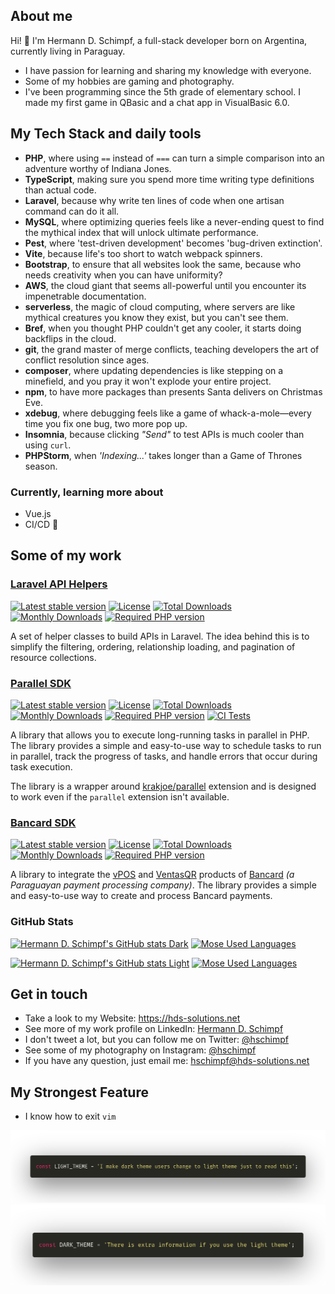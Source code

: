 ## About me

Hi! 🖖 I'm Hermann D. Schimpf, a full-stack developer born on Argentina, currently living in Paraguay.

- I have passion for learning and sharing my knowledge with everyone.
- Some of my hobbies are gaming and photography.
- I've been programming since the 5th grade of elementary school. I made my first game in QBasic and a chat app in
  VisualBasic 6.0.

## My Tech Stack and daily tools

- **PHP**, where using `==` instead of `===` can turn a simple comparison into an adventure worthy of Indiana Jones.
- **TypeScript**, making sure you spend more time writing type definitions than actual code.
- **Laravel**, because why write ten lines of code when one artisan command can do it all.
- **MySQL**, where optimizing queries feels like a never-ending quest to find the mythical index that will unlock
  ultimate performance.
- **Pest**, where 'test-driven development' becomes 'bug-driven extinction'.
- **Vite**, because life's too short to watch webpack spinners.
- **Bootstrap**, to ensure that all websites look the same, because who needs creativity when you can have uniformity?
- **AWS**, the cloud giant that seems all-powerful until you encounter its impenetrable documentation.
- **serverless**, the magic of cloud computing, where servers are like mythical creatures you know they exist, but you
  can't see them.
- **Bref**, when you thought PHP couldn't get any cooler, it starts doing backflips in the cloud.
- **git**, the grand master of merge conflicts, teaching developers the art of conflict resolution since ages.
- **composer**, where updating dependencies is like stepping on a minefield, and you pray it won't explode your entire
  project.
- **npm**, to have more packages than presents Santa delivers on Christmas Eve.
- **xdebug**, where debugging feels like a game of whack-a-mole—every time you fix one bug, two more pop up.
- **Insomnia**, because clicking _"Send"_ to test APIs is much cooler than using `curl`.
- **PHPStorm**, when _'Indexing...'_ takes longer than a Game of Thrones season.

### Currently, learning more about

- Vue.js
- CI/CD 🤖

## Some of my work

### [Laravel API Helpers](https://github.com/hschimpf/laravel-api-helpers)

[![Latest stable version](https://img.shields.io/packagist/v/hds-solutions/laravel-api-helpers?style=flat-square&label=latest&color=0092CB)](https://github.com/hschimpf/laravel-api-helpers/releases/latest)
[![License](https://img.shields.io/github/license/hschimpf/laravel-api-helpers?style=flat-square&color=009664)](https://github.com/hschimpf/laravel-api-helpers/blob/main/LICENSE)
[![Total Downloads](https://img.shields.io/packagist/dt/hds-solutions/laravel-api-helpers?style=flat-square&color=747474)](https://packagist.org/packages/hds-solutions/laravel-api-helpers)
[![Monthly Downloads](https://img.shields.io/packagist/dm/hds-solutions/laravel-api-helpers?style=flat-square&color=747474&label)](https://packagist.org/packages/hds-solutions/laravel-api-helpers)
[![Required PHP version](https://img.shields.io/packagist/dependency-v/hds-solutions/laravel-api-helpers/php?style=flat-square&color=006496&logo=php&logoColor=white)](https://packagist.org/packages/hds-solutions/laravel-api-helpers)

A set of helper classes to build APIs in Laravel. The idea behind this is to simplify the filtering, ordering,
relationship loading, and pagination of resource collections.

### [Parallel SDK](https://github.com/hschimpf/parallel-sdk)

[![Latest stable version](https://img.shields.io/packagist/v/hds-solutions/parallel-sdk?style=flat-square&label=latest&color=0092CB)](https://github.com/hschimpf/parallel-sdk/releases/latest)
[![License](https://img.shields.io/github/license/hds-solutions/parallel-sdk?style=flat-square&color=009664)](https://github.com/hschimpf/parallel-sdk/blob/main/LICENSE)
[![Total Downloads](https://img.shields.io/packagist/dt/hds-solutions/parallel-sdk?style=flat-square&color=747474)](https://packagist.org/packages/hds-solutions/parallel-sdk)
[![Monthly Downloads](https://img.shields.io/packagist/dm/hds-solutions/parallel-sdk?style=flat-square&color=747474&label)](https://packagist.org/packages/hds-solutions/parallel-sdk)
[![Required PHP version](https://img.shields.io/packagist/dependency-v/hds-solutions/parallel-sdk/php?style=flat-square&color=006496&logo=php&logoColor=white)](https://packagist.org/packages/hds-solutions/parallel-sdk)
[![CI Tests](https://img.shields.io/github/actions/workflow/status/hds-solutions/parallel-sdk/ci.yml?style=flat-square&logo=github&label=tests )](https://github.com/hschimpf/parallel-sdk/actions/workflows/ci.yml)

A library that allows you to execute long-running tasks in parallel in PHP.
The library provides a simple and easy-to-use way to schedule tasks to run in parallel, track the progress of tasks, and
handle errors that occur during task execution.

The library is a wrapper around [krakjoe/parallel](https://github.com/krakjoe/parallel) extension and is designed to
work even if the `parallel` extension isn't available.

### [Bancard SDK](https://github.com/hschimpf/bancard-sdk)

[![Latest stable version](https://img.shields.io/packagist/v/hds-solutions/bancard-sdk?style=flat-square&label=latest&color=0092CB)](https://github.com/hschimpf/bancard-sdk/releases/latest)
[![License](https://img.shields.io/github/license/hschimpf/bancard-sdk?style=flat-square&color=009664)](https://github.com/hschimpf/bancard-sdk/blob/main/LICENSE)
[![Total Downloads](https://img.shields.io/packagist/dt/hds-solutions/bancard-sdk?style=flat-square&color=747474)](https://packagist.org/packages/hds-solutions/bancard-sdk)
[![Monthly Downloads](https://img.shields.io/packagist/dm/hds-solutions/bancard-sdk?style=flat-square&color=747474&label)](https://packagist.org/packages/hds-solutions/bancard-sdk)
[![Required PHP version](https://img.shields.io/packagist/dependency-v/hds-solutions/bancard-sdk/php?style=flat-square&color=006496&logo=php&logoColor=white)](https://packagist.org/packages/hds-solutions/bancard-sdk)

A library to integrate the [vPOS](https://www.bancard.com.py/vpos)
and [VentasQR](https://comercios.bancard.com.py/productos/ventas-qr) products of [Bancard](https://www.bancard.com.py/)
_(a Paraguayan payment processing company)_.
The library provides a simple and easy-to-use way to create and process Bancard payments.

### GitHub Stats

[//]: # (00324B)
[//]: # (006496)
[//]: # (80B2CB)

[![Hermann D. Schimpf's GitHub stats Dark](https://github-readme-stats.vercel.app/api?username=hschimpf&include_all_commits=true&custom_title=My%20contributions%20stats&show_icons=true&bg_color=00324B&border_color=006496&title_color=FFF&icon_color=006496&text_color=80B2CB&ring_color=006496&hide=contribs#gh-dark-mode-only)](https://github-readme-stats.vercel.app/api?username=hschimpf&include_all_commits=true&custom_title=My%20contributions%20stats&show_icons=true&bg_color=00324B&border_color=006496&title_color=FFF&icon_color=006496&text_color=80B2CB&ring_color=006496&hide=contribs#gh-dark-mode-only)
[![Mose Used Languages](https://github-readme-stats.vercel.app/api/top-langs/?username=hschimpf&bg_color=00324B&border_color=006496&title_color=FFF&text_color=80B2CB#gh-dark-mode-only)](https://github-readme-stats.vercel.app/api/top-langs/?username=hschimpf&bg_color=00324B&border_color=006496&title_color=FFF&text_color=80B2CB#gh-dark-mode-only)

[![Hermann D. Schimpf's GitHub stats Light](https://github-readme-stats.vercel.app/api?username=hschimpf&include_all_commits=true&custom_title=My%20contributions%20stats&show_icons=true&bg_color=80B2CB&border_color=006496&title_color=006496&icon_color=006496&text_color=00324B&ring_color=006496&hide=contribs#gh-light-mode-only)](https://github-readme-stats.vercel.app/api?username=hschimpf&include_all_commits=true&custom_title=My%20contributions%20stats&show_icons=true&bg_color=80B2CB&border_color=006496&title_color=006496&icon_color=006496&text_color=00324B&ring_color=006496&hide=contribs#gh-light-mode-only)
[![Mose Used Languages](https://github-readme-stats.vercel.app/api/top-langs/?username=hschimpf&bg_color=80B2CB&border_color=006496&title_color=006496&text_color=00324B#gh-light-mode-only)](https://github-readme-stats.vercel.app/api/top-langs/?username=hschimpf&bg_color=80B2CB&border_color=006496&title_color=006496&text_color=00324B#gh-light-mode-only)

## Get in touch

- Take a look to my Website: https://hds-solutions.net
- See more of my work profile on LinkedIn: [Hermann D. Schimpf](https://linkedin.com/in/hschimpf)
- I don't tweet a lot, but you can follow me on Twitter: [@hschimpf](https://twitter.com/hschimpf)
- See some of my photography on Instagram: [@hschimpf](https://www.instagram.com/hschimpf)
- If you have any question, just email me: [hschimpf@hds-solutions.net](mailto:hschimpf@hds-solutions.net)

## My Strongest Feature

- I know how to exit `vim`

[![Dark](assets/light.png#gh-light-mode-only)](assets/light.png#gh-light-mode-only)
[![Light](assets/dark.png#gh-dark-mode-only)](assets/dark.png#gh-dark-mode-only)
